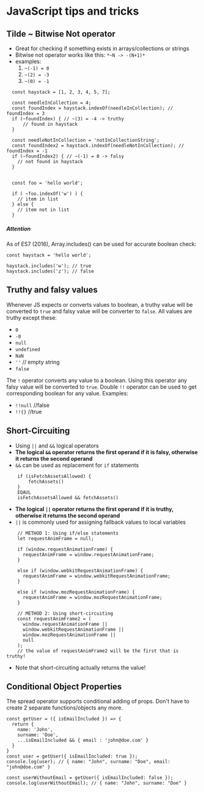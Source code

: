 # JavaScript tips and tricks


## Tilde ~ Bitwise Not operator
- Great for checking if something exists in arrays/collections or strings
- Bitwise not operator works like this: `*~N -> -(N+1)*`
- examples:
    1) `~(-1) = 0`
    2) `~(2) = -3`
    3) `~(0) = -1`
    
````
  const haystack = [1, 2, 3, 4, 5, 7];
  
  const needleInCollection = 4;
  const foundIndex = haystack.indexOf(needleInCollection); // foundIndex = 3
  if (~foundIndex) { // ~(3) = -4 -> truthy
      // found in haystack
  }

  const needleNotInCollection = 'notInCollectionString';
  const foundIndex2 = haystack.indexOf(needleNotInCollection); // foundIndex = -1
  if (~foundIndex2) { // ~(-1) = 0 -> falsy
    // not found in haystack
  }
  
````

````
  const foo = 'hello world';
  
  if ( ~foo.indexOf('w') ) {
    // item in list
  } else {
    // item not in list
  }
````

##### Attention
As of ES7 (2016), Array.includes() can be used for accurate boolean check:
````
const haystack = 'hello world';

haystack.includes('w'); // true
haystack.includes('z'); // false
````


## Truthy and falsy values
Whenever JS expects or converts values to boolean, a truthy value will be converted to `true` and falsy value will be converter to `false`. All values are truthy except these:
* `0`
* `-0`
* `null`
* `undefined`
* `NaN`
* `''` // empty string
* `false`

The `!` operator converts any value to a boolean. Using this operator any falsy value will be converted to `true`. Double `!!` operator can be used to get corresponding boolean for any value. Examples:
* `!!null` //false
* `!!{}` //true


## Short-Circuiting
- Using `||` and `&&` logical operators
- **The logical `&&` operator returns the first operand if it is falsy, otherwise it returns the second operand**
- `&&` can be used as replacement for `if` statements
````
    if (isFetchAssetsAllowed) {
        fetchAssets()    
    }
    EQAUL
    isFetchAssetsAllowed && fetchAssets()
````
- **The logical `||` operator returns the first operand if it is truthy, otherwise it returns the second operand**
- `||` is commonly used for assigning fallback values to local variables
````
    // METHOD 1: Using if/else statements
    let requestAnimFrame = null;
    
    if (window.requestAnimationFrame) {
      requestAnimFrame = window.requestAnimationFrame;
    }
    
    else if (window.webkitRequestAnimationFrame) {
      requestAnimFrame = window.webkitRequestAnimationFrame;
    }
    
    else if (window.mozRequestAnimationFrame) {
      requestAnimFrame = window.mozRequestAnimationFrame;
    }
    
    // METHOD 2: Using short-circuiting
    const requestAnimFrame2 = (
      window.requestAnimationFrame ||
      window.webkitRequestAnimationFrame ||
      window.mozRequestAnimationFrame ||
      null
    );
    // the value of requestAnimFrame2 will be the first that is truthy!
````
- Note that short-circuiting actually returns the value!


## Conditional Object Properties
The spread operator supports conditional adding of props. Don't have to create 2 separate functions/objects any more.
````
const getUser = ({ isEmailIncluded }) => {
  return {
    name: 'John',
    surname: 'Doe',
    ...isEmailIncluded && { email : 'john@doe.com' }
  }
}
const user = getUser({ isEmailIncluded: true });
console.log(user); // { name: "John", surname: "Doe", email: "john@doe.com" }

const userWithoutEmail = getUser({ isEmailIncluded: false });
console.log(userWithoutEmail); // { name: "John", surname: "Doe" }

````
